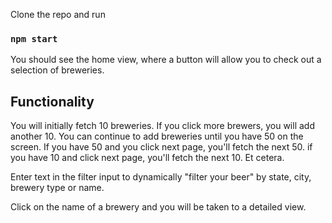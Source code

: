 
Clone the repo and run

### `npm start`

You should see the home view, where a button will allow you to check out a selection of breweries.

## Functionality

You will initially fetch 10 breweries.  If you click more brewers, you will add another 10.  You can continue to add breweries until you have 50 on the screen.  If you have 50 and you click next page, you'll fetch the next 50.  if you have 10 and click next page, you'll fetch the next 10.  Et cetera.

Enter text in the filter input to dynamically "filter your beer" by state, city, brewery type or name.

Click on the name of a brewery and you will be taken to a detailed view.




